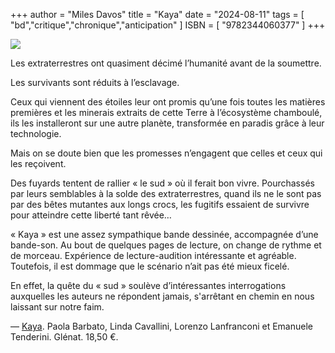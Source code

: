 +++
author = "Miles Davos"
title = "Kaya"
date = "2024-08-11"
tags = [
    "bd","critique","chronique","anticipation"
]
ISBN = [
    "9782344060377"
]
+++

![](/images/kaya.jpeg)

Les extraterrestres ont quasiment décimé l’humanité avant de la soumettre.

Les survivants sont réduits à l’esclavage.

Ceux qui viennent des étoiles leur ont promis qu’une fois toutes les matières premières et les minerais extraits de cette Terre à l’écosystème chamboulé, ils les installeront sur une autre planète, transformée en paradis grâce à leur technologie.

Mais on se doute bien que les promesses n’engagent que celles et ceux qui les reçoivent.

Des fuyards tentent de rallier « le sud » où il ferait bon vivre. Pourchassés par leurs semblables à la solde des extraterrestres, quand ils ne le sont pas par des bêtes mutantes aux longs crocs, les fugitifs essaient de survivre pour atteindre cette liberté tant rêvée…

« Kaya » est une assez sympathique bande dessinée, accompagnée d’une bande-son. Au bout de quelques pages de lecture, on change de rythme et de morceau. Expérience de lecture-audition intéressante et agréable. Toutefois, il est dommage que le scénario n’ait pas été mieux ficelé.

En effet, la quête du « sud » soulève d’intéressantes interrogations auxquelles les auteurs ne répondent jamais, s'arrêtant en chemin en nous laissant sur notre faim.

—
[Kaya](https://www.glenat.com/hors-collection-glenat-bd/kaya-9782344060377). Paola Barbato, Linda Cavallini, Lorenzo Lanfranconi et Emanuele Tenderini. Glénat. 18,50 €.
